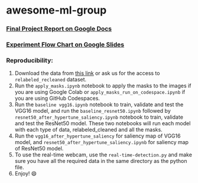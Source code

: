 # awesome-ml-group

### [Final Project Report on Google Docs](https://docs.google.com/document/d/1E0PuppCfAjZ1Fimupa7ULAwRFbH_y2K4GqrA8gFsXs8/edit?usp=sharing)

### [Experiment Flow Chart on Google Slides](https://docs.google.com/presentation/d/14oZZ-lSaNIxocSr44fW0nJTTh5vyeY_QxJBDLbWRJTs/edit?usp=sharing)



### Reproducibility:
1. Download the data from [this link](https://www.kaggle.com/datasets/jonathanoheix/face-expression-recognition-dataset) or ask us for the access to `relabeled_recleaned` dataset.
2. Run the `apply_masks.ipynb` notebook to apply the masks to the images if you are using Google Colab or `apply_masks_run_on_codespace.ipynb` if you are using GitHub Codespaces.
3. Run the `baseline vgg16.ipynb` notebook to train, validate and test the VGG16 model, and run the `baseline_resnet50.ipynb` followed by `resnet50_after_hypertune_saliency.ipynb` notebook to train, validate and test the ResNet50 model. These two notebooks will run each model with each type of data, relabeled_cleaned and all the masks.
4. Run the `vgg16_after_hypertune_saliency` for saliency map of VGG16 model, and `resnet50_after_hypertune_saliency.ipynb` for saliency map of ResNet50 model.
5. To use the real-time webcam, use the `real-time-detection.py` and make sure you have all the required data in the same directory as the python file. 
6. Enjoy! :smile:
